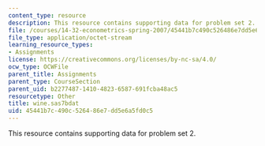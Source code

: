 ```yaml
---
content_type: resource
description: This resource contains supporting data for problem set 2.
file: /courses/14-32-econometrics-spring-2007/45441b7c490c526486e7dd5e6a5fd0c5_wine.sas7bdat
file_type: application/octet-stream
learning_resource_types:
- Assignments
license: https://creativecommons.org/licenses/by-nc-sa/4.0/
ocw_type: OCWFile
parent_title: Assignments
parent_type: CourseSection
parent_uid: b2277487-1410-4823-6587-691fcba48ac5
resourcetype: Other
title: wine.sas7bdat
uid: 45441b7c-490c-5264-86e7-dd5e6a5fd0c5
---
```

This resource contains supporting data for problem set 2.